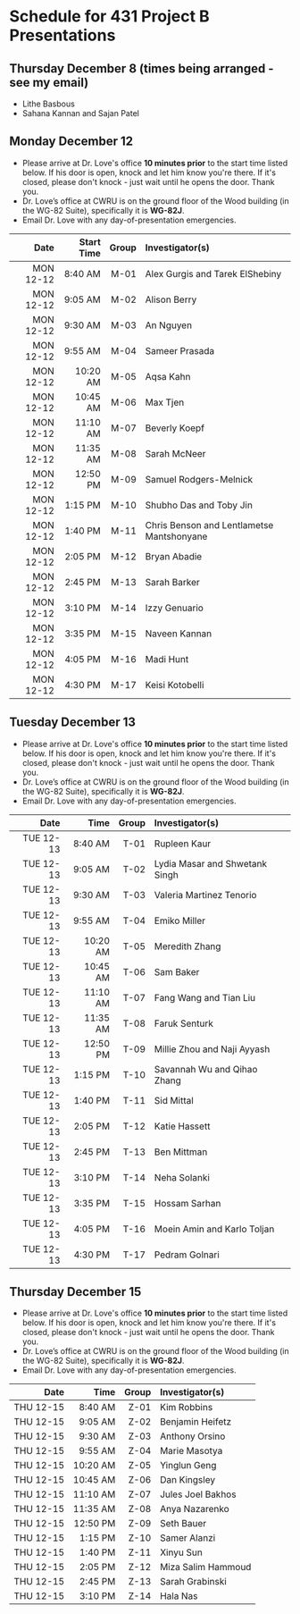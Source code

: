 # Schedule for 431 Project B Presentations

## Thursday December 8 (times being arranged - see my email)

- Lithe Basbous
- Sahana Kannan and Sajan Patel

## Monday December 12

- Please arrive at Dr. Love's office **10 minutes prior** to the start time listed below. If his door is open, knock and let him know you're there. If it's closed, please don't knock - just wait until he opens the door. Thank you.
- Dr. Love’s office at CWRU is on the ground floor of the Wood building (in the WG-82 Suite), specifically it is **WG-82J**.
- Email Dr. Love with any day-of-presentation emergencies.

Date | Start Time | Group | Investigator(s)
----: | ----: | ----: | :------------------------------
MON 12-12 | 8:40 AM | M-01 | Alex Gurgis and Tarek ElShebiny
MON 12-12 | 9:05 AM | M-02 | Alison Berry
MON 12-12 | 9:30 AM | M-03 | An Nguyen
MON 12-12 | 9:55 AM | M-04 | Sameer Prasada
MON 12-12 | 10:20 AM | M-05 | Aqsa Kahn
MON 12-12 | 10:45 AM | M-06 | Max Tjen
MON 12-12 | 11:10 AM | M-07 | Beverly Koepf
MON 12-12 | 11:35 AM | M-08 | Sarah McNeer
MON 12-12 | 12:50 PM | M-09 | Samuel Rodgers-Melnick
MON 12-12 | 1:15 PM | M-10 | Shubho Das and Toby Jin
MON 12-12 | 1:40 PM | M-11 | Chris Benson and Lentlametse Mantshonyane
MON 12-12 | 2:05 PM | M-12 | Bryan Abadie
MON 12-12 | 2:45 PM | M-13 | Sarah Barker
MON 12-12 | 3:10 PM | M-14 | Izzy Genuario
MON 12-12 | 3:35 PM | M-15 | Naveen Kannan
MON 12-12 | 4:05 PM | M-16 | Madi Hunt
MON 12-12 | 4:30 PM | M-17 | Keisi Kotobelli

## Tuesday December 13

- Please arrive at Dr. Love's office **10 minutes prior** to the start time listed below. If his door is open, knock and let him know you're there. If it's closed, please don't knock - just wait until he opens the door. Thank you.
- Dr. Love’s office at CWRU is on the ground floor of the Wood building (in the WG-82 Suite), specifically it is **WG-82J**.
- Email Dr. Love with any day-of-presentation emergencies.

Date | Time | Group | Investigator(s)
----: | ----: | ----: | :------------------------------
TUE 12-13 | 8:40 AM | T-01 | Rupleen Kaur
TUE 12-13 | 9:05 AM | T-02 | Lydia Masar and Shwetank Singh
TUE 12-13 | 9:30 AM | T-03 | Valeria Martinez Tenorio
TUE 12-13 | 9:55 AM | T-04 | Emiko Miller
TUE 12-13 | 10:20 AM | T-05 | Meredith Zhang
TUE 12-13 | 10:45 AM | T-06 | Sam Baker
TUE 12-13 | 11:10 AM | T-07 | Fang Wang and Tian Liu
TUE 12-13 | 11:35 AM | T-08 | Faruk Senturk
TUE 12-13 | 12:50 PM | T-09 | Millie Zhou and Naji Ayyash
TUE 12-13 | 1:15 PM | T-10 | Savannah Wu and Qihao Zhang
TUE 12-13 | 1:40 PM | T-11 | Sid Mittal
TUE 12-13 | 2:05 PM | T-12 | Katie Hassett
TUE 12-13 | 2:45 PM | T-13 | Ben Mittman
TUE 12-13 | 3:10 PM | T-14 | Neha Solanki
TUE 12-13 | 3:35 PM | T-15 | Hossam Sarhan
TUE 12-13 | 4:05 PM | T-16 | Moein Amin and Karlo Toljan
TUE 12-13 | 4:30 PM | T-17 | Pedram Golnari

## Thursday December 15

- Please arrive at Dr. Love's office **10 minutes prior** to the start time listed below. If his door is open, knock and let him know you're there. If it's closed, please don't knock - just wait until he opens the door. Thank you.
- Dr. Love’s office at CWRU is on the ground floor of the Wood building (in the WG-82 Suite), specifically it is **WG-82J**.
- Email Dr. Love with any day-of-presentation emergencies.

Date | Time | Group | Investigator(s)
----: | ----: | ----: | :------------------------------
THU 12-15 | 8:40 AM | Z-01 | Kim Robbins
THU 12-15 | 9:05 AM | Z-02 | Benjamin Heifetz
THU 12-15 | 9:30 AM | Z-03 | Anthony Orsino
THU 12-15 | 9:55 AM | Z-04 | Marie Masotya
THU 12-15 | 10:20 AM | Z-05 | Yinglun Geng
THU 12-15 | 10:45 AM | Z-06 | Dan Kingsley
THU 12-15 | 11:10 AM | Z-07 | Jules Joel Bakhos
THU 12-15 | 11:35 AM | Z-08 | Anya Nazarenko
THU 12-15 | 12:50 PM | Z-09 | Seth Bauer
THU 12-15 | 1:15 PM | Z-10 | Samer Alanzi
THU 12-15 | 1:40 PM | Z-11 | Xinyu Sun
THU 12-15 | 2:05 PM | Z-12 | Miza Salim Hammoud
THU 12-15 | 2:45 PM | Z-13 | Sarah Grabinski
THU 12-15 | 3:10 PM | Z-14 | Hala Nas

